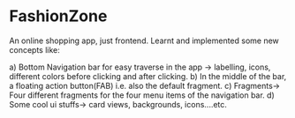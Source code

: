 # FashionZone
An online shopping app, just frontend.
Learnt and implemented some new concepts like:

a) Bottom Navigation bar for easy traverse in the app -> labelling, icons, different colors before clicking and after clicking.
b) In the middle of the bar, a floating action button(FAB) i.e. also the default fragment.
c) Fragments-> Four different fragments for the four menu items of the navigation bar.
d) Some cool ui stuffs-> card views, backgrounds, icons....etc.
